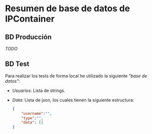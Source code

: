 # Resumen de base de datos de IPContainer

## BD Producción

*TODO*

## BD Test

Para realizar los tests de forma local he utilizado la siguiente *"base de datos"*:

- *Usuarios*: Lista de strings.

- *Data*: Lista de json, los cuales tienen la siguiente estructura:

  ```json
  {
      "username":"",
      "type":"",
      "data": []
  }
  ```








